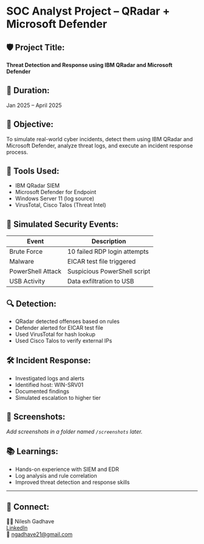 # SOC Analyst Project – QRadar + Microsoft Defender

## 🛡️ Project Title:
**Threat Detection and Response using IBM QRadar and Microsoft Defender**

## 📅 Duration:
Jan 2025 – April 2025

## 🎯 Objective:
To simulate real-world cyber incidents, detect them using IBM QRadar and Microsoft Defender, analyze threat logs, and execute an incident response process.

## 🔧 Tools Used:
- IBM QRadar SIEM  
- Microsoft Defender for Endpoint  
- Windows Server 11 (log source)  
- VirusTotal, Cisco Talos (Threat Intel)

## 🧪 Simulated Security Events:
| Event | Description |
|-------|-------------|
| Brute Force | 10 failed RDP login attempts |
| Malware | EICAR test file triggered |
| PowerShell Attack | Suspicious PowerShell script |
| USB Activity | Data exfiltration to USB |

## 🔍 Detection:
- QRadar detected offenses based on rules
- Defender alerted for EICAR test file
- Used VirusTotal for hash lookup
- Used Cisco Talos to verify external IPs

## 🛠️ Incident Response:
- Investigated logs and alerts
- Identified host: WIN-SRV01
- Documented findings
- Simulated escalation to higher tier

## 📸 Screenshots:
*Add screenshots in a folder named `/screenshots` later.*

## 📚 Learnings:
- Hands-on experience with SIEM and EDR
- Log analysis and rule correlation
- Improved threat detection and response skills

---

## 🔗 Connect:
👨‍💻 Nilesh Gadhave  
[LinkedIn](https://www.linkedin.com/in/nilesh-gadhave-90b3591b7/)  
📧 ngadhave21@gmail.com
